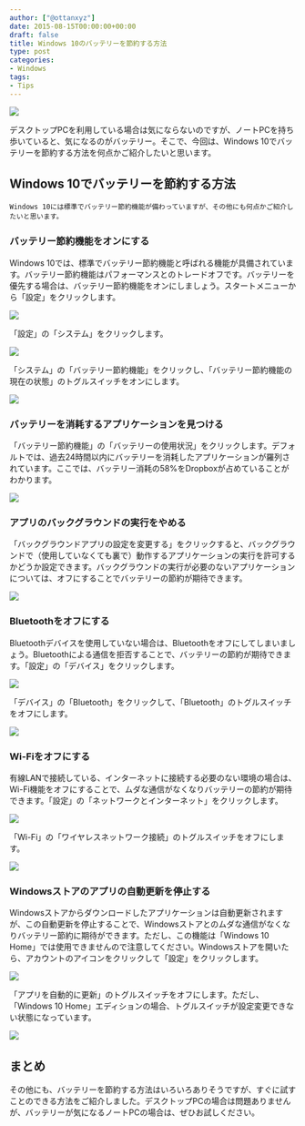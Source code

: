 ```yaml
---
author: ["@ottanxyz"]
date: 2015-08-15T00:00:00+00:00
draft: false
title: Windows 10のバッテリーを節約する方法
type: post
categories:
- Windows
tags:
- Tips
---
```


![](150815-55cea8e33d437.jpg)






デスクトップPCを利用している場合は気にならないのですが、ノートPCを持ち歩いていると、気になるのがバッテリー。そこで、今回は、Windows 10でバッテリーを節約する方法を何点かご紹介したいと思います。





## Windows 10でバッテリーを節約する方法





	Windows 10には標準でバッテリー節約機能が備わっていますが、その他にも何点かご紹介したいと思います。





### バッテリー節約機能をオンにする





Windows 10では、標準でバッテリー節約機能と呼ばれる機能が具備されています。バッテリー節約機能はパフォーマンスとのトレードオフです。バッテリーを優先する場合は、バッテリー節約機能をオンにしましょう。スタートメニューから「設定」をクリックします。





![](150815-55cea8e4854a0.png)






「設定」の「システム」をクリックします。





![](150815-55cea8e6d0bc3.png)






「システム」の「バッテリー節約機能」をクリックし、「バッテリー節約機能の現在の状態」のトグルスイッチをオンにします。





![](150815-55cea8e8bd354.png)






### バッテリーを消耗するアプリケーションを見つける





「バッテリー節約機能」の「バッテリーの使用状況」をクリックします。デフォルトでは、過去24時間以内にバッテリーを消耗したアプリケーションが羅列されています。ここでは、バッテリー消耗の58%をDropboxが占めていることがわかります。





![](150815-55cea8eac67e8.png)






### アプリのバックグラウンドの実行をやめる





「バックグラウンドアプリの設定を変更する」をクリックすると、バックグラウンドで（使用していなくても裏で）動作するアプリケーションの実行を許可するかどうか設定できます。バックグラウンドの実行が必要のないアプリケーションについては、オフにすることでバッテリーの節約が期待できます。





![](150815-55cea8ecb71ed.png)






### Bluetoothをオフにする





Bluetoothデバイスを使用していない場合は、Bluetoothをオフにしてしまいましょう。Bluetoothによる通信を拒否することで、バッテリーの節約が期待できます。「設定」の「デバイス」をクリックします。





![](150815-55cea8ef868bc.png)






「デバイス」の「Bluetooth」をクリックして、「Bluetooth」のトグルスイッチをオフにします。





![](150815-55cea8f179dac.png)






### Wi-Fiをオフにする





有線LANで接続している、インターネットに接続する必要のない環境の場合は、Wi-Fi機能をオフにすることで、ムダな通信がなくなりバッテリーの節約が期待できます。「設定」の「ネットワークとインターネット」をクリックします。





![](150815-55cea8f3167e6.png)






「Wi-Fi」の「ワイヤレスネットワーク接続」のトグルスイッチをオフにします。





![](150815-55cea8f4eae6f.png)






### Windowsストアのアプリの自動更新を停止する





Windowsストアからダウンロードしたアプリケーションは自動更新されますが、この自動更新を停止することで、Windowsストアとのムダな通信がなくなりバッテリー節約に期待ができます。ただし、この機能は「Windows 10 Home」では使用できませんので注意してください。Windowsストアを開いたら、アカウントのアイコンをクリックして「設定」をクリックします。





![](150815-55ceef4a1091a.png)






「アプリを自動的に更新」のトグルスイッチをオフにします。ただし、「Windows 10 Home」エディションの場合、トグルスイッチが設定変更できない状態になっています。





![](150815-55ceef4daae05.png)






## まとめ





その他にも、バッテリーを節約する方法はいろいろありそうですが、すぐに試すことのできる方法をご紹介しました。デスクトップPCの場合は問題ありませんが、バッテリーが気になるノートPCの場合は、ぜひお試しください。
